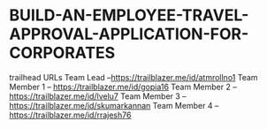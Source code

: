 # BUILD-AN-EMPLOYEE-TRAVEL-APPROVAL-APPLICATION-FOR-CORPORATES

trailhead URLs
Team Lead –https://trailblazer.me/id/atmrollno1
Team Member 1 – https://trailblazer.me/id/gopia16
Team Member 2 – https://trailblazer.me/id/lvelu7
Team Member 3 – https://trailblazer.me/id/skumarkannan
Team Member 4 – https://trailblazer.me/id/rrajesh76
